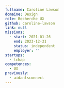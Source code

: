 ```yaml
---
fullname: Caroline Lawson
domaine: Design
role: Recherche UX
github: caroline-lawson
link: null
missions:
  - start: 2021-01-26
    end: 2023-12-31
    status: independent
    employer: ''
startups:
  - tchap
competences:
  - UX
previously:
  - aidantsconnect
---
```



